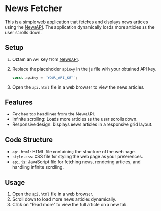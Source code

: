 # News Fetcher

This is a simple web application that fetches and displays news articles using the [NewsAPI](https://newsapi.org/). The application dynamically loads more articles as the user scrolls down.

## Setup

1. Obtain an API key from [NewsAPI](https://newsapi.org/).
2. Replace the placeholder `apiKey` in the `js` file with your obtained API key.

    ```javascript
    const apiKey = 'YOUR_API_KEY';
    ```

3. Open the `api.html` file in a web browser to view the news articles.

## Features

- Fetches top headlines from the NewsAPI.
- Infinite scrolling: Loads more articles as the user scrolls down.
- Responsive design: Displays news articles in a responsive grid layout.

## Code Structure

- `api.html`: HTML file containing the structure of the web page.
- `style.css`: CSS file for styling the web page as your preferences.
- `api.js`: JavaScript file for fetching news, rendering articles, and handling infinite scrolling.

## Usage

1. Open the `api.html` file in a web browser.
2. Scroll down to load more news articles dynamically.
3. Click on "Read more" to view the full article on a new tab.

